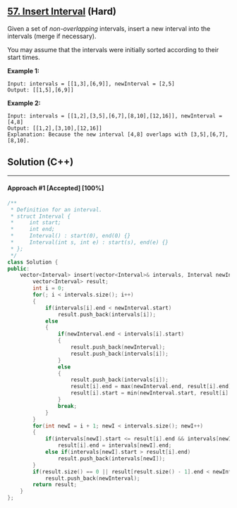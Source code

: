 ## [57. Insert Interval](https://leetcode.com/problems/insert-interval/) (Hard)

Given a set of *non-overlapping* intervals, insert a new interval into the intervals (merge if necessary).

You may assume that the intervals were initially sorted according to their start times.

**Example 1:**

```
Input: intervals = [[1,3],[6,9]], newInterval = [2,5]
Output: [[1,5],[6,9]]
```

**Example 2:**  

```
Input: intervals = [[1,2],[3,5],[6,7],[8,10],[12,16]], newInterval = [4,8]
Output: [[1,2],[3,10],[12,16]]
Explanation: Because the new interval [4,8] overlaps with [3,5],[6,7],[8,10].
```

## Solution (C++)

------

#### Approach #1  [Accepted] [100%] 

```c++
/**
 * Definition for an interval.
 * struct Interval {
 *     int start;
 *     int end;
 *     Interval() : start(0), end(0) {}
 *     Interval(int s, int e) : start(s), end(e) {}
 * };
 */
class Solution {
public:
    vector<Interval> insert(vector<Interval>& intervals, Interval newInterval) {
        vector<Interval> result;
        int i = 0;
        for(; i < intervals.size(); i++)
        {
            if(intervals[i].end < newInterval.start)
                result.push_back(intervals[i]);
            else
            {
                if(newInterval.end < intervals[i].start)
                {
                    result.push_back(newInterval);
                    result.push_back(intervals[i]);
                }
                else
                {
                    result.push_back(intervals[i]);
                    result[i].end = max(newInterval.end, result[i].end);
                    result[i].start = min(newInterval.start, result[i].start);
                }
                break;
            }
        }
        for(int newI = i + 1; newI < intervals.size(); newI++)
        {
            if(intervals[newI].start <= result[i].end && intervals[newI].end > result[i].end)
                result[i].end = intervals[newI].end;
            else if(intervals[newI].start > result[i].end)
                result.push_back(intervals[newI]);
        }
        if(result.size() == 0 || result[result.size() - 1].end < newInterval.start)
            result.push_back(newInterval);
        return result;
    }
};
```

